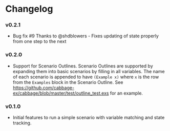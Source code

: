 # Changelog

### v0.2.1
- Bug fix #9 Thanks to @shdblowers - Fixes updating of state properly from one step to the next

### v0.2.0
- Support for Scenario Outlines. Scenario Outlines are supported by expanding them into
basic scenarios by filling in all variables. The name of each scenario is appended to have
`(Example x)` where `x` is the row from the `Examples` block in the Scenario Outline. See
https://github.com/cabbage-ex/cabbage/blob/master/test/outline_test.exs for an example.

### v0.1.0

- Initial features to run a simple scenario with variable matching and state tracking.
